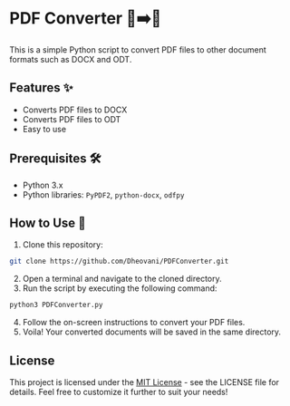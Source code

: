 # PDF Converter 📄➡️📝

This is a simple Python script to convert PDF files to other document formats such as DOCX and ODT.

## Features ✨
- Converts PDF files to DOCX
- Converts PDF files to ODT
- Easy to use

## Prerequisites 🛠️
- Python 3.x
- Python libraries: `PyPDF2`, `python-docx`, `odfpy`

## How to Use 🚀
1. Clone this repository:

```bash
git clone https://github.com/Dheovani/PDFConverter.git
```

2. Open a terminal and navigate to the cloned directory.
3. Run the script by executing the following command:

```python
python3 PDFConverter.py
```

4. Follow the on-screen instructions to convert your PDF files.
5. Voila! Your converted documents will be saved in the same directory.

## License
This project is licensed under the [MIT License](LICENSE.txt) - see the LICENSE file for details.
Feel free to customize it further to suit your needs!